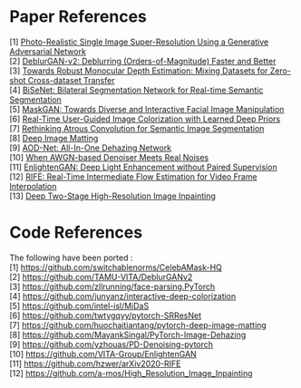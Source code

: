 # Paper References
[1] [Photo-Realistic Single Image Super-Resolution Using a Generative Adversarial Network](https://arxiv.org/abs/1609.04802) <br>
[2] [DeblurGAN-v2: Deblurring (Orders-of-Magnitude) Faster and Better](https://arxiv.org/abs/1908.03826) <br>
[3] [Towards Robust Monocular Depth Estimation: Mixing Datasets for Zero-shot Cross-dataset Transfer](https://arxiv.org/abs/1907.01341v2) <br>
[4] [BiSeNet: Bilateral Segmentation Network for Real-time Semantic Segmentation](https://arxiv.org/abs/1808.00897) <br>
[5] [MaskGAN: Towards Diverse and Interactive Facial Image Manipulation](https://arxiv.org/abs/1907.11922) <br>
[6] [Real-Time User-Guided Image Colorization with Learned Deep Priors](https://arxiv.org/abs/1705.02999) <br>
[7] [Rethinking Atrous Convolution for Semantic Image Segmentation](https://arxiv.org/abs/1706.05587) <br>
[8] [Deep Image Matting](https://openaccess.thecvf.com/content_cvpr_2017/papers/Xu_Deep_Image_Matting_CVPR_2017_paper.pdf) <br>
[9] [AOD-Net: All-In-One Dehazing Network](https://openaccess.thecvf.com/content_ICCV_2017/papers/Li_AOD-Net_All-In-One_Dehazing_ICCV_2017_paper.pdf) <br>
[10] [When AWGN-based Denoiser Meets Real Noises](https://arxiv.org/pdf/1904.03485.pdf)<br>
[11] [EnlightenGAN: Deep Light Enhancement without Paired Supervision](https://arxiv.org/pdf/1906.06972.pdf)<br>
[12] [RIFE: Real-Time Intermediate Flow Estimation for Video Frame Interpolation](https://arxiv.org/pdf/2011.06294.pdf)<br>
[13] [Deep Two-Stage High-Resolution Image Inpainting](http://ceur-ws.org/Vol-2744/short18.pdf)<br>

# Code References
The following have been ported : <br>
[1] https://github.com/switchablenorms/CelebAMask-HQ <br>
[2] https://github.com/TAMU-VITA/DeblurGANv2 <br>
[3] https://github.com/zllrunning/face-parsing.PyTorch <br>
[4] https://github.com/junyanz/interactive-deep-colorization <br>
[5] https://github.com/intel-isl/MiDaS <br>
[6] https://github.com/twtygqyy/pytorch-SRResNet <br>
[7] https://github.com/huochaitiantang/pytorch-deep-image-matting <br>
[8] https://github.com/MayankSingal/PyTorch-Image-Dehazing <br>
[9] https://github.com/yzhouas/PD-Denoising-pytorch <br>
[10] https://github.com/VITA-Group/EnlightenGAN <br>
[11] https://github.com/hzwer/arXiv2020-RIFE <br>
[12] https://github.com/a-mos/High_Resolution_Image_Inpainting <br>